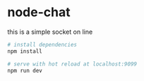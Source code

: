 # node-chat
this is a simple socket on line



``` bash
# install dependencies
npm install

# serve with hot reload at localhost:9099
npm run dev
